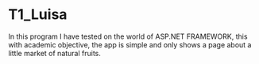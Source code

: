 # T1_Luisa

In this program I have tested on the world of ASP.NET FRAMEWORK, this with academic objective, the app is simple and only shows a page about a little market of natural fruits.
